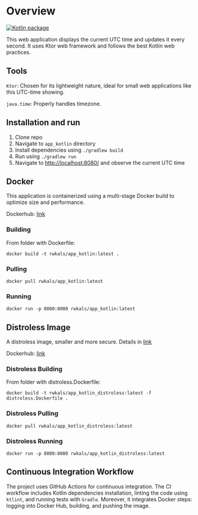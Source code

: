 # Overview

[![Kotlin package](https://github.com/RwKaLs/S25-core-course-labs/actions/workflows/kotlin-ci.yml/badge.svg?branch=lab3)](https://github.com/RwKaLs/S25-core-course-labs/actions/workflows/kotlin-ci.yml)

This web application displays the current UTC time and updates it every second. It uses Ktor web framework and follows the best Kotlin web practices.

## Tools

`Ktor`: Chosen for its lightweight nature, ideal for small web applications like this UTC-time showing.

`java.time`: Properly handles timezone.

## Installation and run

1. Clone repo
2. Navigate to `app_kotlin` directory
3. Install dependencies using `./gradlew build`
4. Run using `./gradlew run`
5. Navigate to [http://localhost:8080/](http://localhost:8080/) and observe the current UTC time

## Docker

This application is containerized using a multi-stage Docker build to optimize size and performance.

Dockerhub: [link](https://hub.docker.com/repository/docker/rwkals/app_kotlin)

### Building

From folder with Dockerfile:

```shell
docker build -t rwkals/app_kotlin:latest .
```

### Pulling

```shell
docker pull rwkals/app_kotlin:latest
```

### Running

```shell
docker run -p 8080:8080 rwkals/app_kotlin:latest
```

## Distroless Image

A distroless image, smaller and more secure. Details in [link](DOCKER.md)

Dockerhub: [link](https://hub.docker.com/repository/docker/rwkals/app_kotlin_distroless)

### Distroless Building

From folder with distroless.Dockerfile:

```shell
docker build -t rwkals/app_kotlin_distroless:latest -f distroless.Dockerfile .
```

### Distroless Pulling

```shell
docker pull rwkals/app_kotlin_distroless:latest
```

### Distroless Running

```shell
docker run -p 8080:8080 rwkals/app_kotlin_distroless:latest
```

## Continuous Integration Workflow

The project uses GitHub Actions for continuous integration.
The CI workflow includes Kotlin dependencies installation, linting the code using `ktlint`,
and running tests with `Gradle`.
Moreover, it integrates Docker steps: logging into Docker Hub, building, and pushing the image.
